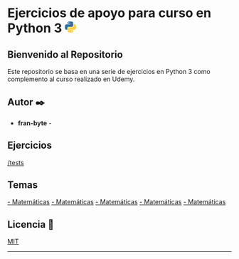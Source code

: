 # Ejercicios de apoyo para curso en Python 3 <img src="mdArchives/py.png"/>
## Bienvenido al Repositorio

Este repositorio se basa en una serie de ejercicios en Python 3
como complemento al curso realizado en Udemy.
## Autor ✒️
* **fran-byte** -
## Ejercicios
[/tests](/tests)
## Temas
[- Matemáticas](/documentation/mat.md)
[- Matemáticas](/documentation/mat.md)
[- Matemáticas](/documentation/mat.md)
[- Matemáticas](/documentation/mat.md)
[- Matemáticas](/documentation/mat.md)
## Licencia 📄
[MIT](https://choosealicense.com/licenses/mit/)

---
